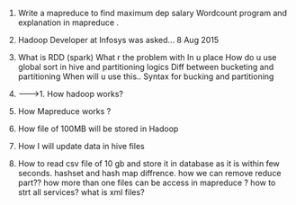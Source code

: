 1. Write a mapreduce to find maximum dep salary Wordcount program and explanation in mapreduce .
	
1. Hadoop Developer at Infosys was asked...	8 Aug 2015
1. What is RDD (spark) What r the problem with In u place How do u use global sort in hive and partitioning logics Diff between bucketing and partitioning When will u use this.. Syntax for bucking and partitioning
1. --->1. How hadoop works?
 2. How Mapreduce works ?
 3. How file of 100MB will be stored in Hadoop 
4. How I will update data in hive files 
5. How to read csv file of 10 gb and store it in database as it is within few seconds.
hashset and hash map diffrence.
how we can remove reduce part??
how more than one files can be access in mapreduce ?
how to strt all services?
what is xml files?

